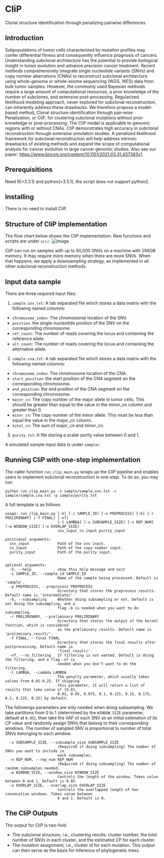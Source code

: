 # CliP
Clonal structure identification through penalizing pairwise differences

## Introduction
Subpopulations of tumor cells characterized by mutation profiles may confer differential fitness and consequently influence prognosis of cancers. Understanding subclonal architecture has the potential to provide biological insight in tumor evolution and advance precision cancer treatment. Recent methods comprehensively integrate single nucleotide variants (SNVs) and copy number aberrations (CNAs) to reconstruct subclonal architecture using whole-genome or whole-exome sequencing (WGS, WES) data from bulk tumor samples. However, the commonly used Bayesian methods require a large amount of computational resources, a prior knowledge of the number of subclones, and extensive post-processing. Regularized likelihood modeling approach, never explored for subclonal reconstruction, can inherently address these drawbacks. We therefore propose a model-based method, Clonal structure identification through pair-wise Penalization, or CliP, for clustering subclonal mutations without prior knowledge or post-processing. The CliP model is applicable to genomic regions with or without CNAs. CliP demonstrates high accuracy in subclonal reconstruction through extensive simulation studies. A penalized likelihood framework for subclonal reconstruction will help address intrinsic drawbacks of existing methods and expand the scope of computational analysis for cancer evolution in large cancer genomic studies. Also see our paper: https://www.biorxiv.org/content/10.1101/2021.03.31.437383v1.


## Prerequisitions
Need R(>3.3.1) and python(>3.5.1), the script does not support python2.

## Installing
There is no need to install CliP.

## Structure of CliP implementation
The flow chart below shows the CliP implementation. Raw functions and scripts are under `scr/`. 
![image](https://user-images.githubusercontent.com/14543452/114482762-bf4c1480-9bcc-11eb-8c96-a944611e91d7.png)

CliP can run on samples with up to 50,000 SNVs on a machine with 256GB memory. It may require more memory when there are more SNVs. When that happens, we apply a downsampling strategy, as implemented in all other subclonal reconstruction methods. 

## Input data sample
There are three required input files:

1. ```sample.snv.txt```: A tab separated file which stores a data matrix with the following named columns:
* ```chromosome_index```: The chromosomal location of the SNV.
* ```position```: the single-nucleotide position of the SNV on the corresponding chromosome.
* ```ref_count```: The number of reads covering the locus and containing the reference allele.
* ```alt_count```: The number of reads covering the locus and containing the alternative allele.

2. ```sample.cna.txt```: A tab separated file which stores a data matrix with the following named columns:
* ```chromosome_index```: The chromosome location of the CNA.
* ```start_position```: the start position of the CNA segment on the corresponding chromosome.
* ```end_position```: the end position of the CNA segment on the corresponding chromosome.
* ```major_cn```: The copy number of the major allele in tumor cells. This should be greater than equal to the value in the minor_cn column and greater than 0.
* ```minor_cn```: The copy number of the minor allele. This must be less than equal the value in the major_cn column.
* ```total_cn```: The sum of major_cn and minor_cn.

3. ```purity.txt```: A file storing a scalar purity value between 0 and 1.

A simulated sample input data is under `sample/`. 


## Running CliP with one-step implementation

The caller function `run_clip_main.py` wraps up the CliP pipeline and enables users to implement subclonal reconstruction in one-step. To do so, you may run:
```
python run_clip_main.py -s sample/sample.snv.txt -c sample/sample.cna.txt -p sample/purity.txt
````

A full template is as follows:

```
usage: run_clip_main.py [-h] [-i SAMPLE_ID] [-e PREPROCESS] [-b] [-r PRELIMINARY] [-f FINAL] [-nf]
                        [-l LAMBDA] [-s SUBSAMPLE_SIZE] [-n REP_NUM] [-w WINDOW_SIZE] [-o OVERLAP_SIZE]
                        snv_input cn_input purity_input

positional arguments:
  snv_input             Path of the snv input.
  cn_input              Path of the copy number input.
  purity_input          Path of the purity input.


optional arguments:
  -h, --help            show this help message and exit
  -i SAMPLE_ID, --sample_id SAMPLE_ID
                        Name of the sample being processed. Default is 'sample'.
  -p PREPROCESS, --preprocess PREPROCESS
                        Directory that stores the preprocess results. Default name is 'intermediate/'.
  -b, --subsampling     Whether doing subsampling or not. Default is not doing the subsampling, and a 
                        flag -b is needed when you want to do subsampling.
  -r PRELIMINARY, --preliminary PRELIMINARY
                        Directory that stores the output of the kernel function, which is considered 
                        as the preliminary results. Default name is 'preliminary_result/'.
  -f FINAL, --final FINAL
                        Directory that stores the final results after postprocessing. Default name is 
                        'final_result/'.
  -nf, --no_filtering   If filtering is not wanted. Default is doing the filtering, and a flag -nf is 
                        needed when you don't want to do the filtering.
  -l LAMBDA, --Lambda LAMBDA
                        The penalty parameter, which usually takes values from 0.01-0.25. If skipping 
                        this parameter, it will return a list of results that take value of [0.01, 
                        0.03, 0.05, 0.075, 0.1, 0.125, 0.15, 0.175, 0.2, 0.225, 0.25] by default.
```

The followings parameters are only needed when doing subsampling. We take partitions from 0 to 1 (determined by the `WINDOW_SIZE` parameter, default at `0.05`), then take the VAF of each SNV as an initial estimation of its CP value and randomly assign SNVs that belong to their corresponding windows. The number of sampled SNV is proportional to number of total SNVs belonging to each window. 
```
  -s SUBSAMPLE_SIZE, --subsample_size SUBSAMPLE_SIZE
                        (Required if doing subsampling) The number of SNVs you want to include in 
                        each subsamples.
  -n REP_NUM, --rep_num REP_NUM
                        (Required if doing subsampling) The number of random subsamples needed.
  -w WINDOW_SIZE, --window_size WINDOW_SIZE
                        Controls the length of the window. Takes value between 0 and 1. Default is 0.05.
  -o OVERLAP_SIZE, --overlap_size OVERLAP_SIZE
                        Controls the overlapped length of two consecutive windows. Takes value between 
                        0 and 1. Default is 0.
```


## The CliP Outputs
The output for CliP is two-fold:
* The subclonal structure, i.e., clustering results: cluster number, the total number of SNVs in each cluster, and the estimated CP for each cluster.
* The mutation assignment, i.e., cluster id for each mutation. This output can then serve as the basis for inference of phylogenetic trees.
